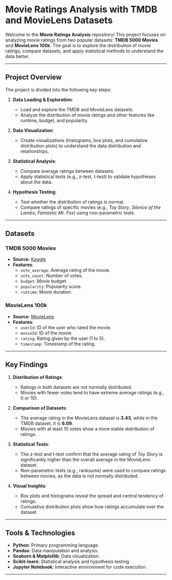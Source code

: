 # Movie Ratings Analysis with TMDB and MovieLens Datasets

Welcome to the **Movie Ratings Analysis** repository! This project focuses on analyzing movie ratings from two popular datasets: **TMDB 5000 Movies** and **MovieLens 100k**. The goal is to explore the distribution of movie ratings, compare datasets, and apply statistical methods to understand the data better.

---

## Project Overview

The project is divided into the following key steps:
1. **Data Loading & Exploration**:
   - Load and explore the TMDB and MovieLens datasets.
   - Analyze the distribution of movie ratings and other features like runtime, budget, and popularity.

2. **Data Visualization**:
   - Create visualizations (histograms, box plots, and cumulative distribution plots) to understand the data distribution and relationships.

3. **Statistical Analysis**:
   - Compare average ratings between datasets.
   - Apply statistical tests (e.g., z-test, t-test) to validate hypotheses about the data.

4. **Hypothesis Testing**:
   - Test whether the distribution of ratings is normal.
   - Compare ratings of specific movies (e.g., *Toy Story*, *Silence of the Lambs*, *Fantastic Mr. Fox*) using non-parametric tests.

---

## Datasets

### TMDB 5000 Movies
- **Source**: [Kaggle](https://www.kaggle.com/tmdb/tmdb-movie-metadata)
- **Features**:
  - `vote_average`: Average rating of the movie.
  - `vote_count`: Number of votes.
  - `budget`: Movie budget.
  - `popularity`: Popularity score.
  - `runtime`: Movie duration.

### MovieLens 100k
- **Source**: [MovieLens](https://grouplens.org/datasets/movielens/)
- **Features**:
  - `userId`: ID of the user who rated the movie.
  - `movieId`: ID of the movie.
  - `rating`: Rating given by the user (1 to 5).
  - `timestamp`: Timestamp of the rating.

---

## Key Findings

1. **Distribution of Ratings**:
   - Ratings in both datasets are not normally distributed.
   - Movies with fewer votes tend to have extreme average ratings (e.g., 0 or 10).

2. **Comparison of Datasets**:
   - The average rating in the MovieLens dataset is **3.43**, while in the TMDB dataset, it is **6.09**.
   - Movies with at least 10 votes show a more stable distribution of ratings.

3. **Statistical Tests**:
   - The z-test and t-test confirm that the average rating of *Toy Story* is significantly higher than the overall average in the MovieLens dataset.
   - Non-parametric tests (e.g., ranksums) were used to compare ratings between movies, as the data is not normally distributed.

4. **Visual Insights**:
   - Box plots and histograms reveal the spread and central tendency of ratings.
   - Cumulative distribution plots show how ratings accumulate over the dataset.

---

## Tools & Technologies

- **Python**: Primary programming language.
- **Pandas**: Data manipulation and analysis.
- **Seaborn & Matplotlib**: Data visualization.
- **Scikit-learn**: Statistical analysis and hypothesis testing.
- **Jupyter Notebook**: Interactive environment for code execution.

---
